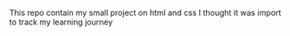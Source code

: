 This repo contain my small project on html and css
I thought it was import to track my learning journey
